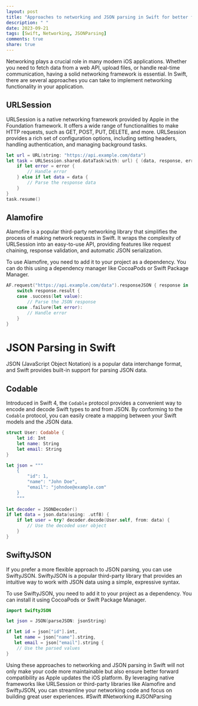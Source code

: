 ```yaml
---
layout: post
title: "Approaches to networking and JSON parsing in Swift for better forward compatibility"
description: " "
date: 2023-09-21
tags: [Swift, Networking, JSONParsing]
comments: true
share: true
---
```


Networking plays a crucial role in many modern iOS applications. Whether you need to fetch data from a web API, upload files, or handle real-time communication, having a solid networking framework is essential. In Swift, there are several approaches you can take to implement networking functionality in your application.

## URLSession

URLSession is a native networking framework provided by Apple in the Foundation framework. It offers a wide range of functionalities to make HTTP requests, such as GET, POST, PUT, DELETE, and more. URLSession provides a rich set of configuration options, including setting headers, handling authentication, and managing background tasks.

```swift
let url = URL(string: "https://api.example.com/data")
let task = URLSession.shared.dataTask(with: url) { (data, response, error) in
    if let error = error {
        // Handle error
    } else if let data = data {
        // Parse the response data
    }
}
task.resume()
```

## Alamofire

Alamofire is a popular third-party networking library that simplifies the process of making network requests in Swift. It wraps the complexity of URLSession into an easy-to-use API, providing features like request chaining, response validation, and automatic JSON serialization.

To use Alamofire, you need to add it to your project as a dependency. You can do this using a dependency manager like CocoaPods or Swift Package Manager.

```swift
AF.request("https://api.example.com/data").responseJSON { response in
    switch response.result {
    case .success(let value):
        // Parse the JSON response
    case .failure(let error):
        // Handle error
    }
}
```

# JSON Parsing in Swift

JSON (JavaScript Object Notation) is a popular data interchange format, and Swift provides built-in support for parsing JSON data.

## Codable

Introduced in Swift 4, the `Codable` protocol provides a convenient way to encode and decode Swift types to and from JSON. By conforming to the `Codable` protocol, you can easily create a mapping between your Swift models and the JSON data.

```swift
struct User: Codable {
    let id: Int
    let name: String
    let email: String
}

let json = """
    {
        "id": 1,
        "name": "John Doe",
        "email": "johndoe@example.com"
    }
    """
    
let decoder = JSONDecoder()
if let data = json.data(using: .utf8) {
    if let user = try? decoder.decode(User.self, from: data) {
        // Use the decoded user object
    }
}
```

## SwiftyJSON

If you prefer a more flexible approach to JSON parsing, you can use SwiftyJSON. SwiftyJSON is a popular third-party library that provides an intuitive way to work with JSON data using a simple, expressive syntax.

To use SwiftyJSON, you need to add it to your project as a dependency. You can install it using CocoaPods or Swift Package Manager.

```swift
import SwiftyJSON

let json = JSON(parseJSON: jsonString)

if let id = json["id"].int,
   let name = json["name"].string,
   let email = json["email"].string {
    // Use the parsed values
}
```

Using these approaches to networking and JSON parsing in Swift will not only make your code more maintainable but also ensure better forward compatibility as Apple updates the iOS platform. By leveraging native frameworks like URLSession or third-party libraries like Alamofire and SwiftyJSON, you can streamline your networking code and focus on building great user experiences. #Swift #Networking #JSONParsing